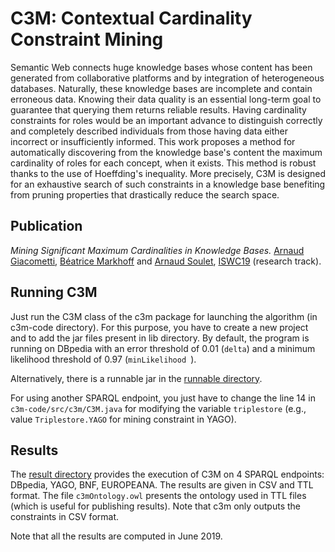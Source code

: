 # C3M: Contextual Cardinality Constraint Mining

Semantic Web connects huge knowledge bases whose content has been generated from collaborative platforms and by integration of heterogeneous databases. Naturally, these knowledge bases are incomplete and contain erroneous data. Knowing their data quality is an essential long-term goal to guarantee that querying them returns reliable results. Having cardinality constraints for roles would be an important advance to distinguish correctly and completely described individuals from those having data either incorrect or insufficiently informed. This work proposes a method for automatically discovering from the knowledge base's content the maximum cardinality of roles for each concept, when it exists. This method is robust thanks to the use of Hoeffding's inequality. More precisely, C3M is designed for an exhaustive search of such constraints in a knowledge base benefiting from pruning properties that drastically reduce the search space. 

## Publication

*Mining Significant Maximum Cardinalities in Knowledge Bases.*
[Arnaud Giacometti](http://www.info.univ-tours.fr/~giaco/), [Béatrice Markhoff](http://www.info.univ-tours.fr/~markhoff/) and [Arnaud Soulet](http://www.info.univ-tours.fr/~soulet/), [ISWC19](https://iswc2019.semanticweb.org/) (research track).

## Running C3M

Just run the C3M class of the c3m package for launching the algorithm (in c3m-code directory). For this purpose, you have to create a new project and to add the jar files present in lib directory. By default, the program is running on DBpedia with an error threshold of 0.01 (`delta`) and a minimum likelihood threshold of 0.97 (`minLikelihood `).

Alternatively, there is a runnable jar in the [runnable directory](https://github.com/asoulet/c3m/tree/master/runnable).

For using another SPARQL endpoint, you just have to change the line 14 in `c3m-code/src/c3m/C3M.java` for modifying the variable `triplestore` (e.g., value `Triplestore.YAGO` for mining constraint in YAGO).

## Results

The [result directory](https://github.com/asoulet/c3m/tree/master/results) provides the execution of C3M on 4 SPARQL endpoints: DBpedia, YAGO, BNF, EUROPEANA. The results are given in CSV and TTL format. The file `c3mOntology.owl` presents the ontology used in TTL files (which is useful for publishing results). Note that c3m only outputs the constraints in CSV format.

Note that all the results are computed in June 2019.

